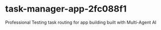 # task-manager-app-2fc088f1
Professional Testing task routing for app building built with Multi-Agent AI
